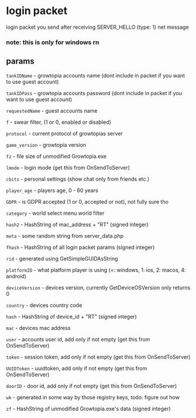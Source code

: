 # login packet

login packet you send after receiving SERVER_HELLO (type: 1) net message

### note: this is only for windows rn

## params
`tankIDName` - growtopia accounts name (dont include in packet if you want to use guest account)

`tankIDPass` - growtopia accounts password (dont include in packet if you want to use guest account)

`requestedName` - guest accounts name

`f` - swear filter, (1 or 0, enabled or disabled)

`protocol` - current protocol of growtopias server

`game_version` - growtopia version

`fz` - file size of unmodified Growtopia.exe

`lmode` - login mode (get this from OnSendToServer)

`cbits` - personal settings (show chat only from friends etc.)

`player_age` - players age, 0 - 60 years

`GDPR` - is GDPR accepted (1 or 0, accepted or not), not fully sure tho

`category` - world select menu world filter

`hash2` - HashString of mac_address + "RT" (signed integer)

`meta` - some random string from server_data.php

`fhash` - HashString of all login packet params (signed integer)

`rid` - generated using GetSimpleGUIDAsString

`platformID` - what platform player is using (=: windows, 1: ios, 2: macos, 4: android)

`deviceVersion` - devices version, currently GetDeviceOSVersion only returns 0

`country` - devices country code

`hash` - HashString of device_id + "RT" (signed integer)

`mac` - devices mac address

`user` - accounts user id, add only if not empty (get this from OnSendToServer)

`token` - session token, add only if not empty (get this from OnSendToServer)

`UUIDToken` - uuidtoken, add only if not empty (get this from OnSendToServer)

`doorID` - door id, add only if not empty (get this from OnSendToServer)

`wk` - generated in some way by those registry keys, todo: figure out how

`zf` - HashString of unmodified Growtopia.exe's data (signed integer)
